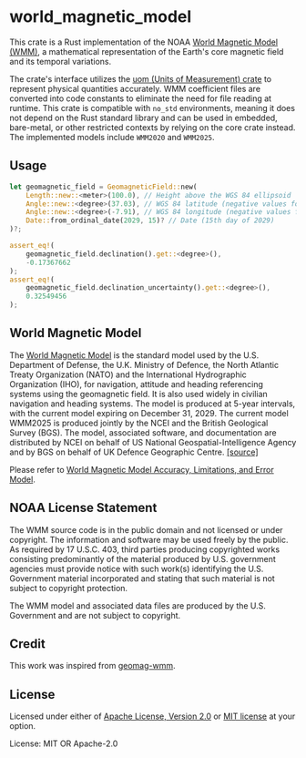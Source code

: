 # world_magnetic_model

This crate is a Rust implementation of the NOAA [World Magnetic Model (WMM)](https://www.ncei.noaa.gov/products/world-magnetic-model),
a mathematical representation of the Earth's core magnetic field and its temporal variations.

The crate's interface utilizes the [uom (Units of Measurement) crate](https://docs.rs/uom/latest/uom/) to represent physical quantities
accurately. WMM coefficient files are converted into code constants to eliminate the need for file reading at runtime.
This crate is compatible with `no_std` environments, meaning it does not depend on the Rust standard library and can be used in embedded,
bare-metal, or other restricted contexts by relying on the core crate instead. The implemented models include `WMM2020` and `WMM2025`.

## Usage
```rust
let geomagnetic_field = GeomagneticField::new(
    Length::new::<meter>(100.0), // Height above the WGS 84 ellipsoid
    Angle::new::<degree>(37.03), // WGS 84 latitude (negative values for the Southern Hemisphere)
    Angle::new::<degree>(-7.91), // WGS 84 longitude (negative values for the Western Hemisphere)
    Date::from_ordinal_date(2029, 15)? // Date (15th day of 2029)
)?;

assert_eq!(
    geomagnetic_field.declination().get::<degree>(),
    -0.17367662
);
assert_eq!(
    geomagnetic_field.declination_uncertainty().get::<degree>(),
    0.32549456
);
```

## World Magnetic Model

The [World Magnetic Model](https://www.ncei.noaa.gov/products/world-magnetic-model) is the standard model used by
the U.S. Department of Defense, the U.K. Ministry of Defence, the North Atlantic Treaty Organization (NATO)
and the International Hydrographic Organization (IHO), for navigation, attitude and heading referencing systems
using the geomagnetic field. It is also used widely in civilian navigation and heading systems.
The model is produced at 5-year intervals, with the current model expiring on December 31, 2029. The current
model WMM2025 is produced jointly by the NCEI and the British Geological Survey (BGS). The model, associated
software, and documentation are distributed by NCEI on behalf of US National Geospatial-Intelligence Agency
and by BGS on behalf of UK Defence Geographic Centre.
[\[source\]](https://www.ncei.noaa.gov/metadata/geoportal/rest/metadata/item/gov.noaa.ngdc:WMM2025/html)

Please refer to [World Magnetic Model Accuracy, Limitations, and Error Model](https://www.ncei.noaa.gov/products/world-magnetic-model/accuracy-limitations-error-model).

## NOAA License Statement
The WMM source code is in the public domain and not licensed or under copyright. The information and software
may be used freely by the public. As required by 17 U.S.C. 403, third parties producing copyrighted works
consisting predominantly of the material produced by U.S. government agencies must provide notice with such
work(s) identifying the U.S. Government material incorporated and stating that such material is not subject
to copyright protection.

The WMM model and associated data files are produced by the U.S. Government and are not subject to copyright.

## Credit
This work was inspired from [geomag-wmm](https://git.hostux.fr/ConstellationVFR/geomag-wmm).

## License
Licensed under either of [Apache License, Version 2.0](https://github.com/budzejko/world_magnetic_model/blob/main/LICENSE-APACHE)
or [MIT license](https://github.com/budzejko/world_magnetic_model/blob/main/LICENSE-MIT) at your option.

License: MIT OR Apache-2.0
